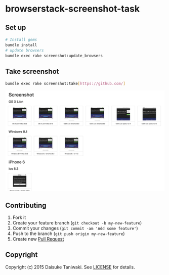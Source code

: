 # browserstack-screenshot-task

## Set up

```bash
# Install gems
bundle install
# update browsers
bundle exec rake screenshot:update_browsers
```

## Take screenshot

```bash
bundle exec rake screenshot:take[https://github.com/]
```

![screenshot](misc/screenshot.png)

## Contributing

1. Fork it
2. Create your feature branch (`git checkout -b my-new-feature`)
3. Commit your changes (`git commit -am 'Add some feature'`)
4. Push to the branch (`git push origin my-new-feature`)
5. Create new [Pull Request](../../pull/new/master)

## Copyright

Copyright (c) 2015 Daisuke Taniwaki. See [LICENSE](LICENSE) for details.
